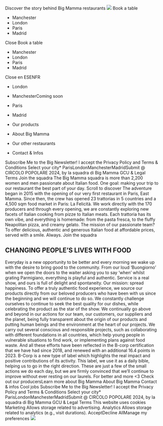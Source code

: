 Discover the story behind Big Mamma restaurants
![](https://www.circolopopolare.com/_nuxt/tigre.xXGgzFLw.png)
Book a table
  * Manchester
  * London
  * Paris
  * Madrid

Close 
Book a table
  * Manchester
  * London
  * Paris
  * Madrid

Close 
en
ESENFR
  * London
  * ManchesterComing soon
  * Paris
  * Madrid


  * Our products
  * About Big Mamma
  * Our other restaurants
  * Contact & Infos


Subscribe Me to the Big Newsletter!
I accept the Privacy Policy and Terms & Conditions
Select your city* ParisLondonManchesterMadridSubmit
@ CIRCOLO POPOLARE 2024, by la squadra di Big Mamma
GCU & Legal Terms
Join the squadra
The Big Mamma squadra is more than 2,200 women and men passionate about Italian food. One goal: making your trip to our restaurant the best part of your day.
Scroll to discover 
The adventure began in 2015 with the opening of our very first restaurant in Paris, East Mamma. Since then, the crew has opened 23 trattorias in 5 countries and a 4,500 sqm food market in Paris: La Felicità. We work directly with the 170 producers and through every opening, we are constantly exploring new facets of Italian cooking from pizze to Italian meats. Each trattoria has its own vibe, and everything is homemade: from the pasta fresca, to the fluffy Neapolitan pizza, and creamy gelato. The mission of our passionate team? To offer delicious, authentic and generous Italian food at affordable prices, served with a smile. Always.
Join the squadra
## CHANGING PEOPLE’S LIVES WITH FOOD
Everyday is a new opportunity to be better and every morning we wake up with the desire to bring good to the community. From our loud ‘Buongiorno’ when we open the doors to the waiter asking you to say ‘when’ whilst grating Parmigiano, everything is playful and authentic. Service is a real show, and ours is full of delight and spontaneity. Our mission: spread happiness. To offer a truly authentic food experience, we source our products directly from our beloved producers who have been with us since the beginning and we will continue to do so. We constantly challenge ourselves to continue to seek the best quality for our dishes, while celebrating the product as the star of the show. We continually go above and beyond in our actions for our team, our customers, our suppliers and the planet, being fully transparent about the origin of our products and putting human beings and the environment at the heart of our projects. We carry out several conscious and responsible projects, such as collaborating with different foundations in all countries, which help young people in vulnerable situations to find work, or implementing plans against food waste. And all these efforts have been reflected in the B-corp certification that we have had since 2018, and renewed with an additional 16.4 points in 2023. B-Corp is a new type of label which highlights the real impact and positive contributions of its activity. This label, we use it as a daily bible, helping us to go in the right direction. These are just a few of the small actions we do each day, but we are firmly convinced that we’ll continue to improve without ever resting on our laurels. For better and more <3
Check out our producersLearn more about Big Mamma
About Big Mamma
Contact & infos
Cool jobs
Subscribe Me to the Big Newsletter!
I accept the Privacy Policy and Terms & Conditions
Select your city* ParisLondonManchesterMadridSubmit
@ CIRCOLO POPOLARE 2024, by la squadra di Big Mamma
GCU & Legal Terms
This website uses cookies
Marketing
Allows storage related to advertising.
Analytics
Allows storage related to analytics (e.g., visit durations).
AcceptDecline AllManage my preferences
![](https://www.circolopopolare.com/logo-circolo.svg)
